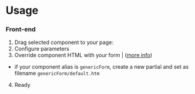# Usage

### Front-end

1. Drag selected component to your page:
2. Configure parameters
3. Override component HTML with your form | ([more info](https://octobercms.com/docs/cms/components#overriding-partials))
  * if your component alias is `genericForm`, create a new partial and set as filename `genericForm/default.htm`
4. Ready
